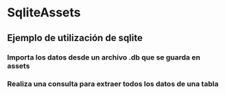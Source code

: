 # SqliteAssets
## Ejemplo de utilización de sqlite 
### Importa los datos desde un archivo .db que se guarda en assets
### Realiza una consulta para extraer todos los datos de una tabla
